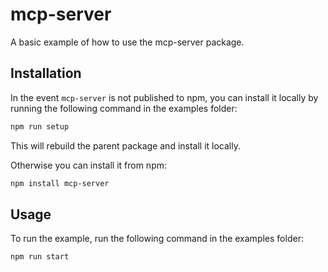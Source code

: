# mcp-server

A basic example of how to use the mcp-server package.

## Installation

In the event `mcp-server` is not published to npm, you can install it locally by running the following command in the examples folder:

```sh
npm run setup
```

This will rebuild the parent package and install it locally.

Otherwise you can install it from npm:

```sh
npm install mcp-server
```

## Usage

To run the example, run the following command in the examples folder:

```sh
npm run start
```

<!-- This file was generated by liblab | https://liblab.com/ -->
